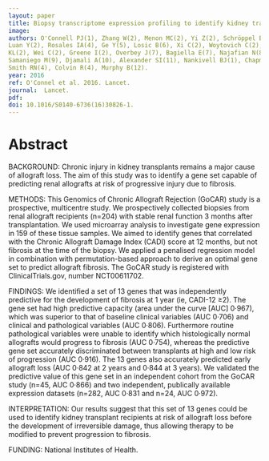 ```yaml
---
layout: paper
title: Biopsy transcriptome expression profiling to identify kidney transplants at risk of chronic injury:\ a multicentre, prospective study.
image: 
authors: O'Connell PJ(1), Zhang W(2), Menon MC(2), Yi Z(2), Schröppel B(2), Gallon L(3),
Luan Y(2), Rosales IA(4), Ge Y(5), Losic B(6), Xi C(2), Woytovich C(2), Keung
KL(2), Wei C(2), Greene I(2), Overbey J(7), Bagiella E(7), Najafian N(8),
Samaniego M(9), Djamali A(10), Alexander SI(11), Nankivell BJ(1), Chapman JR(1), 
Smith RN(4), Colvin R(4), Murphy B(12).
year: 2016
ref: O'Connel et al. 2016. Lancet.
journal:  Lancet.
pdf: 
doi: 10.1016/S0140-6736(16)30826-1.
---
```


# Abstract

BACKGROUND: Chronic injury in kidney transplants remains a major cause of
allograft loss. The aim of this study was to identify a gene set capable of
predicting renal allografts at risk of progressive injury due to fibrosis.

METHODS: This Genomics of Chronic Allograft Rejection (GoCAR) study is a
prospective, multicentre study. We prospectively collected biopsies from renal
allograft recipients (n=204) with stable renal function 3 months after
transplantation. We used microarray analysis to investigate gene expression in
159 of these tissue samples. We aimed to identify genes that correlated with the 
Chronic Allograft Damage Index (CADI) score at 12 months, but not fibrosis at the
time of the biopsy. We applied a penalised regression model in combination with
permutation-based approach to derive an optimal gene set to predict allograft
fibrosis. The GoCAR study is registered with ClinicalTrials.gov, number
NCT00611702.

FINDINGS: We identified a set of 13 genes that was independently predictive for
the development of fibrosis at 1 year (ie, CADI-12 ≥2). The gene set had high
predictive capacity (area under the curve [AUC] 0·967), which was superior to
that of baseline clinical variables (AUC 0·706) and clinical and pathological
variables (AUC 0·806). Furthermore routine pathological variables were unable to 
identify which histologically normal allografts would progress to fibrosis (AUC
0·754), whereas the predictive gene set accurately discriminated between
transplants at high and low risk of progression (AUC 0·916). The 13 genes also
accurately predicted early allograft loss (AUC 0·842 at 2 years and 0·844 at 3
years). We validated the predictive value of this gene set in an independent
cohort from the GoCAR study (n=45, AUC 0·866) and two independent, publically
available expression datasets (n=282, AUC 0·831 and n=24, AUC 0·972).

INTERPRETATION: Our results suggest that this set of 13 genes could be used to
identify kidney transplant recipients at risk of allograft loss before the
development of irreversible damage, thus allowing therapy to be modified to
prevent progression to fibrosis.

FUNDING: National Institutes of Health.